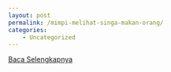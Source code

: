 ```yaml
---
layout: post
permalink: /mimpi-melihat-singa-makan-orang/
categories:
    - Uncategorized
---
```


[Baca Selengkapnya](/08)